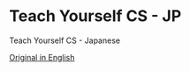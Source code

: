 # Teach Yourself CS - JP
Teach Yourself CS - Japanese

[Original in English](https://teachyourselfcs.com/)

